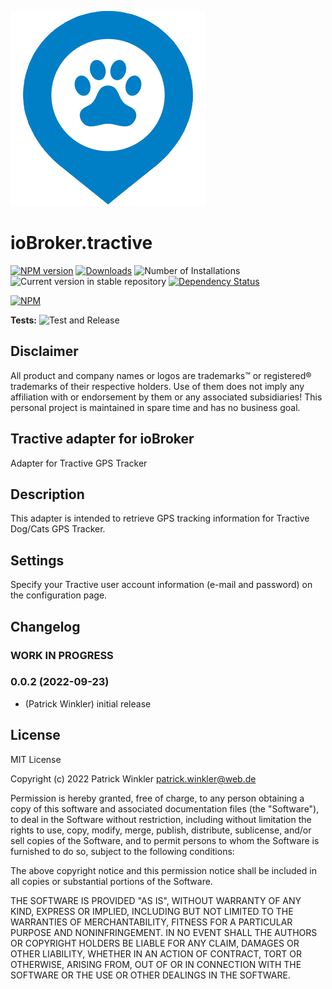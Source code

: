 ![Logo](admin/tractive.png)
# ioBroker.tractive

[![NPM version](https://img.shields.io/npm/v/iobroker.tractive.svg)](https://www.npmjs.com/package/iobroker.tractive)
[![Downloads](https://img.shields.io/npm/dm/iobroker.tractive.svg)](https://www.npmjs.com/package/iobroker.tractive)
![Number of Installations](https://iobroker.live/badges/tractive-installed.svg)
![Current version in stable repository](https://iobroker.live/badges/tractive-stable.svg)
[![Dependency Status](https://img.shields.io/david/Guinness1000/iobroker.tractive.svg)](https://david-dm.org/Guinness1000/iobroker.tractive)

[![NPM](https://nodei.co/npm/iobroker.tractive.png?downloads=true)](https://nodei.co/npm/iobroker.tractive/)

**Tests:** ![Test and Release](https://github.com/Guinness1000/ioBroker.tractive/workflows/Test%20and%20Release/badge.svg)

## Disclaimer

All product and company names or logos are trademarks™ or registered® trademarks of their respective holders. 
Use of them does not imply any affiliation with or endorsement by them or any associated subsidiaries!
This personal project is maintained in spare time and has no business goal.

## Tractive adapter for ioBroker

Adapter for Tractive GPS Tracker

## Description

This adapter is intended to retrieve GPS tracking information for Tractive Dog/Cats GPS Tracker.

## Settings

Specify your Tractive user account information (e-mail and password) on the configuration page.

## Changelog
<!--
	Placeholder for the next version (at the beginning of the line):
	### **WORK IN PROGRESS**
-->

### **WORK IN PROGRESS**

### 0.0.2 (2022-09-23)
* (Patrick Winkler) initial release

## License
MIT License

Copyright (c) 2022 Patrick Winkler <patrick.winkler@web.de>

Permission is hereby granted, free of charge, to any person obtaining a copy
of this software and associated documentation files (the "Software"), to deal
in the Software without restriction, including without limitation the rights
to use, copy, modify, merge, publish, distribute, sublicense, and/or sell
copies of the Software, and to permit persons to whom the Software is
furnished to do so, subject to the following conditions:

The above copyright notice and this permission notice shall be included in all
copies or substantial portions of the Software.

THE SOFTWARE IS PROVIDED "AS IS", WITHOUT WARRANTY OF ANY KIND, EXPRESS OR
IMPLIED, INCLUDING BUT NOT LIMITED TO THE WARRANTIES OF MERCHANTABILITY,
FITNESS FOR A PARTICULAR PURPOSE AND NONINFRINGEMENT. IN NO EVENT SHALL THE
AUTHORS OR COPYRIGHT HOLDERS BE LIABLE FOR ANY CLAIM, DAMAGES OR OTHER
LIABILITY, WHETHER IN AN ACTION OF CONTRACT, TORT OR OTHERWISE, ARISING FROM,
OUT OF OR IN CONNECTION WITH THE SOFTWARE OR THE USE OR OTHER DEALINGS IN THE
SOFTWARE.